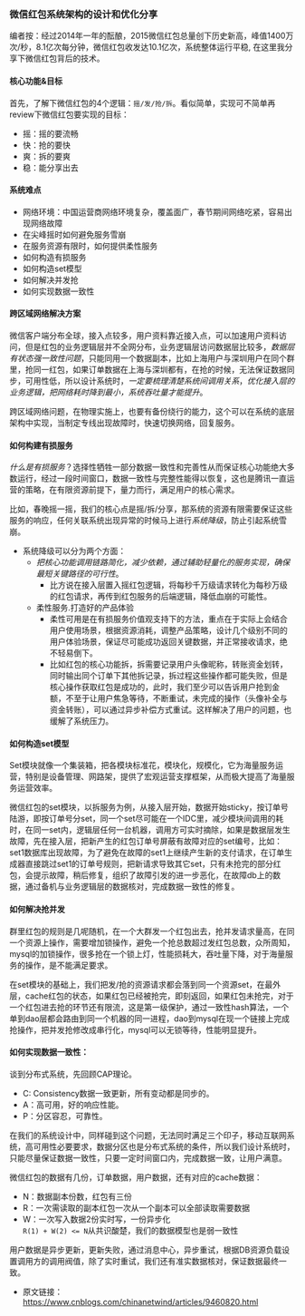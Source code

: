 ### 微信红包系统架构的设计和优化分享

编者按：经过2014年一年的酝酿，2015微信红包总量创下历史新高，峰值1400万次/秒，8.1亿次每分钟，微信红包收发达10.1亿次，系统整体运行平稳, 在这里我分享下微信红包背后的技术。

#### 核心功能&目标
首先，了解下微信红包的4个逻辑：`摇/发/抢/拆`。看似简单，实现可不简单再review下微信红包要实现的目标：  
- 摇：摇的要流畅
- 快：抢的要快
- 爽：拆的要爽
- 稳：能分享出去  

#### 系统难点  
- 网络环境：中国运营商网络环境复杂，覆盖面广，春节期间网络吃紧，容易出现网络故障  
- 在尖峰摇时如何避免服务雪崩  
- 在服务资源有限时，如何提供柔性服务  
- 如何构造有损服务  
- 如何构造set模型
- 如何解决并发抢
- 如何实现数据一致性  

#### 跨区域网络解决方案  
微信客户端分布全球，接入点较多，用户资料靠近接入点，可以加速用户资料访问，但是红包的业务逻辑层并不全网分布，业务逻辑层访问数据层比较多，*数据层有状态强一致性问题*，只能同用一个数据副本，比如上海用户与深圳用户在同个群里，抢同一红包，如果订单数据在上海与深圳都有，在抢的时候，无法保证数据同步，可用性低，所以设计系统时，*一定要梳理清楚系统间调用关系*，*优化接入层的业务逻辑，把网络耗时降到最小，系统吞吐量才能提升*。 

跨区域网络问题，在物理实施上，也要有备份绕行的能力，这个可以在系统的底层架构中实现，当制定专线出现故障时，快速切换网络，回复服务。  


#### 如何构建有损服务  

*什么是有损服务*？选择性牺牲一部分数据一致性和完善性从而保证核心功能绝大多数运行，经过一段时间窗口，数据一致性与完整性能得以恢复，这也是腾讯一直运营的策略，在有限资源前提下，量力而行，满足用户的核心需求。  

比如，春晚摇一摇，我们的核心点是摇/拆/分享，那系统的资源有限需要保证这些服务的响应，任何关联系统出现异常的时候马上进行*系统降级*，防止引起系统雪崩。  

- 系统降级可以分为两个方面：  
	- *把核心功能调用链路简化，减少依赖，通过辅助轻量化的服务实现，确保最短关键路径的可行性*。
		- 比方说在接入层置入摇红包逻辑，将每秒千万级请求转化为每秒万级的红包请求，再传到红包服务的后端逻辑，降低血崩的可能性。
	- 柔性服务.打造好的产品体验
		- 柔性可用是在有损服务价值观支持下的方法，重点在于实际上会结合用户使用场景，根据资源消耗，调整产品策略，设计几个级别不同的用户体验场景，保证尽可能成功返回关键数据，并正常接收请求，绝不轻易倒下。  
		- 比如红包的核心功能拆，拆需要记录用户头像昵称，转账资金划转，同时输出同个订单下其他拆记录，拆过程这些操作都可能失败，但是核心操作获取红包是成功的，此时，我们至少可以告诉用户抢到金额，不至于让用户焦急等待，不断重试，未完成的操作（头像补全与资金转账），可以通过异步补偿方式重试。这样解决了用户的问题，也缓解了系统压力。  

#### 如何构造set模型
Set模块就像一个集装箱，把各模块标准花，模块化，规模化，它为海量服务运营，特别是设备管理、网路架，提供了宏观运营支撑框架，从而极大提高了海量服务运营效率。  

微信红包的set模块，以拆服务为例，从接入层开始，数据开始sticky，按订单号陆游，即按订单号分set，同一个set尽可能在一个IDC里，减少模块间调用的耗时，在同一set内，逻辑层任何一台机器，调用方可实时摘除，如果是数据层发生故障，先在接入层，把新产生的红包订单号屏蔽有故障对应的set编号，比如：set1数据库出现故障，为了避免在故障的set1上继续产生新的支付请求，在订单生成器直接跳过set1的订单号规则，把新请求导致其它set，只有未抢完的部分红包，会提示故障，稍后修复，组织了故障引发的进一步恶化，在故障db上的数据，通过备机与业务逻辑层的数据核对，完成数据一致性的修复。  


#### 如何解决抢并发
群里红包的规则是几呢随机，在一个大群发一个红包出去，抢并发请求量高，在同一个资源上操作，需要增加锁操作，避免一个抢总数超过发红包总数，众所周知，mysql的加锁操作，很多抢在一个锁上灯，性能损耗大，吞吐量下降，对于海量服务的操作，是不能满足要求。  

在set模块的基础上，我们把发/抢的资源请求都会落到同一个资源set，在最外层，cache红包的状态，如果红包已经被抢完，即刻返回，如果红包未抢完，对于一个红包进去抢的环节还有限流，这是第一级保护，通过一致性hash算法，一个单到dao层都会路由到同一个机器的同一进程，dao到mysql在现一个链接上完成抢操作，把并发抢修改成串行化，mysql可以无锁等待，性能明显提升。  

#### 如何实现数据一致性：  
谈到分布式系统，先回顾CAP理论。

- C: Consistency数据一致更新，所有变动都是同步的。
- A：高可用，好的响应性能。
- P：分区容忍，可靠性。

在我们的系统设计中，同样碰到这个问题，无法同时满足三个印子，移动互联网系统，高可用性必要要求，数据分区也是分布式系统的条件，所以我们设计系统时，只能尽量保证数据一致性，只要一定时间窗口内，完成数据一致，让用户满意。  

微信红包的数据有几份，订单数据，用户数据，还有对应的cache数据：  
- N：数据副本份数，红包有三份  
- R：一次需读取的副本红包一次从一个副本可以全部读取需要数据  
- W：一次写入数据2份实时写，一份异步化  
`R(1) + W(2) <= N`从共识酸楚，我们的数据模型也是弱一致性  

用户数据是异步更新，更新失败，通过消息中心，异步重试，根据DB资源负载设置调用方的调用阀值，除了实时重试，我们还有准实数据核对，保证数据最终一致。  

- 原文链接：https://www.cnblogs.com/chinanetwind/articles/9460820.html







